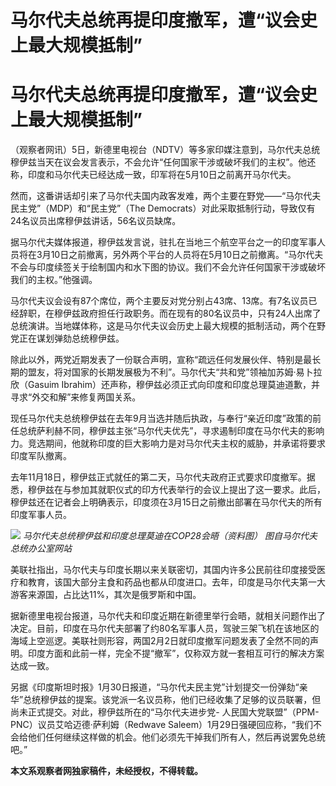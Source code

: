 # 马尔代夫总统再提印度撤军，遭“议会史上最大规模抵制”

# 马尔代夫总统再提印度撤军，遭“议会史上最大规模抵制”

（观察者网讯）5日，新德里电视台（NDTV）等多家印媒注意到，马尔代夫总统穆伊兹当天在议会发言表示，不会允许“任何国家干涉或破坏我们的主权”。他还称，印度和马尔代夫已经达成一致，印军将在5月10日之前离开马尔代夫。

然而，这番讲话却引来了马尔代夫国内政客发难，两个主要在野党——“马尔代夫民主党”（MDP）和“民主党”（The
Democrats）对此采取抵制行动，导致仅有24名议员出席穆伊兹讲话，56名议员缺席。

据马尔代夫媒体报道，穆伊兹发言说，驻扎在当地三个航空平台之一的印度军事人员将在3月10日之前撤离，另外两个平台的人员将在5月10日之前撤离。“马尔代夫不会与印度续签关于绘制国内和水下图的协议。我们不会允许任何国家干涉或破坏我们的主权。”他强调。

马尔代夫议会设有87个席位，两个主要反对党分别占43席、13席。有7名议员已经辞职，在穆伊兹政府担任行政职务。而在现有的80名议员中，只有24人出席了总统演讲。当地媒体称，这是马尔代夫议会历史上最大规模的抵制活动，两个在野党正在谋划弹劾总统穆伊兹。

除此以外，两党近期发表了一份联合声明，宣称“疏远任何发展伙伴、特别是最长期的盟友，将对国家的长期发展极为不利”。马尔代夫“共和党”领袖加苏姆·易卜拉欣（Gasuim
Ibrahim）还声称，穆伊兹必须正式向印度和印度总理莫迪道歉，并寻求“外交和解”来修复两国关系。

现任马尔代夫总统穆伊兹在去年9月当选并随后执政，与奉行“亲近印度”政策的前任总统萨利赫不同，穆伊兹主张“马尔代夫优先”，寻求遏制印度在马尔代夫的影响力。竞选期间，他就称印度的巨大影响力是对马尔代夫主权的威胁，并承诺将要求印度军队撤离。

去年11月18日，穆伊兹正式就任的第二天，马尔代夫政府正式要求印度撤军。据悉，穆伊兹在与参加其就职仪式的印方代表举行的会议上提出了这一要求。此后，穆伊兹还在记者会上明确表示，印度须在3月15日之前撤出部署在马尔代夫的所有印度军事人员。

![](https://inews.gtimg.com/om_bt/OwGvHk1HxoY2hkRI_BdOfCVpLOP2gyKSd1U7Hf_7BHapEAA/1000)
_马尔代夫总统穆伊兹和印度总理莫迪在COP28会晤（资料图） 图自马尔代夫总统办公室网站_

美联社指出，马尔代夫与印度长期以来关联密切，其国内许多公民前往印度接受医疗和教育，该国大部分主食和药品也都从印度进口。去年，印度是马尔代夫第一大游客来源国，占比达11%，其次是俄罗斯和中国。

据新德里电视台报道，马尔代夫和印度近期在新德里举行会晤，就相关问题作出了决定。目前，印度在马尔代夫部署了约80名军事人员，驾驶三架飞机在该地区的海域上空巡逻。美联社则形容，两国2月2日就印度撤军问题发表了全然不同的声明。印度方面和此前一样，完全不提“撤军”，仅称双方就一套相互可行的解决方案达成一致。

另据《印度斯坦时报》1月30日报道，“马尔代夫民主党”计划提交一份弹劾“亲华”总统穆伊兹的提案。该党派一名议员称，他们已经收集了足够的议员联署，但尚未正式提交。对此，穆伊兹所在的“马尔代夫进步党-
人民国大党联盟”（PPM-PNC）议员艾哈迈德·萨利姆（Redwave
Saleem）1月29日强硬回应称，“我们不会给他们任何继续这样做的机会。他们必须先干掉我们所有人，然后再说罢免总统吧。”

**本文系观察者网独家稿件，未经授权，不得转载。**

